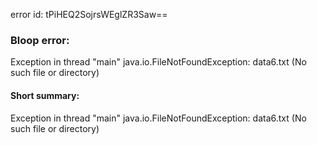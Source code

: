error id: tPiHEQ2SojrsWEglZR3Saw==
### Bloop error:

Exception in thread "main" java.io.FileNotFoundException: data6.txt (No such file or directory)
#### Short summary: 

Exception in thread "main" java.io.FileNotFoundException: data6.txt (No such file or directory)